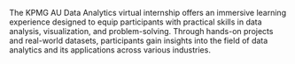The KPMG AU Data Analytics virtual internship offers an immersive learning experience designed to equip participants with practical skills in data analysis, visualization, and problem-solving. Through hands-on projects and real-world datasets, participants gain insights into the field of data analytics and its applications across various industries.
